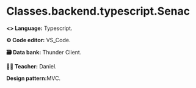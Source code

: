 # Classes.backend.typescript.Senac

<p><b><> Language:</b> Typescript.</p>
<p><b>⚙️ Code editor:</b> VS_Code.</p>
<p><b>🗃️ Data bank:</b> Thunder Client.</p>
<p><b>👨‍🏫 Teacher:</b> Daniel.</p>
<p><b> Design pattern:</b>MVC.</p>
